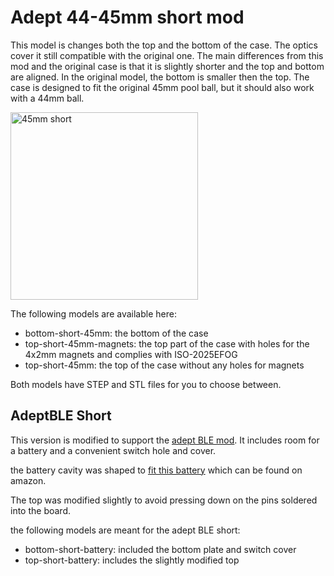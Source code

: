 # Adept 44-45mm short mod

This model is changes both the top and the bottom of the case. The optics cover it still compatible with the original one.
The main differences from this mod and the original case is that it is slightly shorter and the top and bottom are aligned. In the original model, the bottom is smaller then the top. The case is designed to fit the original 45mm pool ball, but it should also work with a 44mm ball.

<img alt='45mm short' src='./images/adept-short-render.png' height="300px"/>

The following models are available here:

- bottom-short-45mm: the bottom of the case
- top-short-45mm-magnets: the top part of the case with holes for the 4x2mm magnets and complies with ISO-2025EFOG
- top-short-45mm: the top of the case without any holes for magnets

Both models have STEP and STL files for you to choose between.

## AdeptBLE Short

This version is modified to support the [adept BLE mod](https://github.com/taichan1113/AdeptBLE). It includes room for a battery and a convenient switch hole and cover.

the battery cavity was shaped to [fit this battery](https://www.amazon.com/dp/B095VW1RB8?ref=ppx_yo2ov_dt_b_fed_asin_title&th=1) which can be found on amazon.

The top was modified slightly to avoid pressing down on the pins soldered into the board.

the following models are meant for the adept BLE short:

- bottom-short-battery: included the bottom plate and switch cover
- top-short-battery: includes the slightly modified top